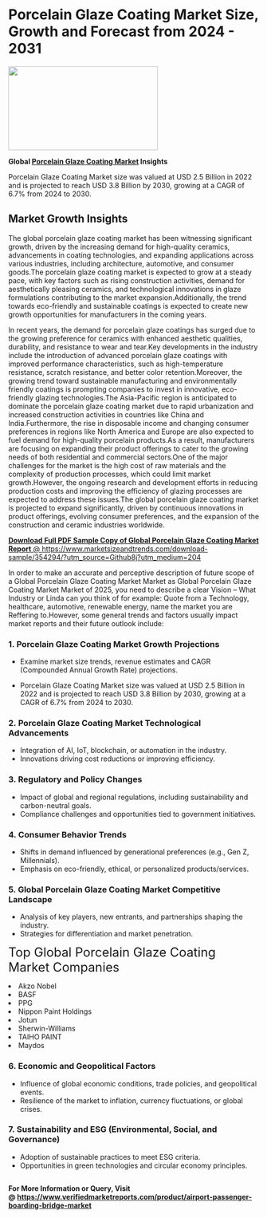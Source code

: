 <H1>Porcelain Glaze Coating Market Size, Growth and Forecast from 2024 - 2031</H1><img class="aligncenter size-medium wp-image-584254" src="https://thirdeyenews.in/wp-content/uploads/2024/09/Global-Market-Research-300x168.jpeg" alt="" width="300" height="168" /><p><strong>Global&nbsp;<a href="https://www.marketsizeandtrends.com/download-sample/354294/?utm_source=Github8j?utm_medium=204">Porcelain Glaze Coating Market</a> Insights</strong></p><p>Porcelain Glaze Coating Market size was valued at USD 2.5 Billion in 2022 and is projected to reach USD 3.8 Billion by 2030, growing at a CAGR of 6.7% from 2024 to 2030.</p><p><h2>Market Growth Insights</h2> <p>The global porcelain glaze coating market has been witnessing significant growth, driven by the increasing demand for high-quality ceramics, advancements in coating technologies, and expanding applications across various industries, including architecture, automotive, and consumer goods.The porcelain glaze coating market is expected to grow at a steady pace, with key factors such as rising construction activities, demand for aesthetically pleasing ceramics, and technological innovations in glaze formulations contributing to the market expansion.Additionally, the trend towards eco-friendly and sustainable coatings is expected to create new growth opportunities for manufacturers in the coming years.</p> <p><a href="#"></a></p> <p>In recent years, the demand for porcelain glaze coatings has surged due to the growing preference for ceramics with enhanced aesthetic qualities, durability, and resistance to wear and tear.Key developments in the industry include the introduction of advanced porcelain glaze coatings with improved performance characteristics, such as high-temperature resistance, scratch resistance, and better color retention.Moreover, the growing trend toward sustainable manufacturing and environmentally friendly coatings is prompting companies to invest in innovative, eco-friendly glazing technologies.The Asia-Pacific region is anticipated to dominate the porcelain glaze coating market due to rapid urbanization and increased construction activities in countries like China and India.Furthermore, the rise in disposable income and changing consumer preferences in regions like North America and Europe are also expected to fuel demand for high-quality porcelain products.As a result, manufacturers are focusing on expanding their product offerings to cater to the growing needs of both residential and commercial sectors.One of the major challenges for the market is the high cost of raw materials and the complexity of production processes, which could limit market growth.However, the ongoing research and development efforts in reducing production costs and improving the efficiency of glazing processes are expected to address these issues.The global porcelain glaze coating market is projected to expand significantly, driven by continuous innovations in product offerings, evolving consumer preferences, and the expansion of the construction and ceramic industries worldwide.</p> <p><a href="#"></p><p><span class=""><strong>Download Full PDF Sample Copy of Global Porcelain Glaze Coating Market Report</strong> @ <a href="https://www.marketsizeandtrends.com/download-sample/354294/?utm_source=Github8j?utm_medium=204" target="_blank">https://www.marketsizeandtrends.com/download-sample/354294/?utm_source=Github8j?utm_medium=204</a></span></p><p>In order to make an accurate and perceptive description of future scope of a Global&nbsp;Porcelain Glaze Coating Market Market as Global&nbsp;Porcelain Glaze Coating Market Market of 2025, you need to describe a clear Vision &ndash; What Industry or Linda can you think of for example: Quote from a Technology, healthcare, automotive, renewable energy, name the market you are Reffering to.However, some general trends and factors usually impact market reports and their future outlook include:</p><h3>1.&nbsp;<strong>Porcelain Glaze Coating Market Growth Projections</strong></h3><ul><li>Examine market size trends, revenue estimates and CAGR (Compounded Annual Growth Rate) projections.</li><li><p>Porcelain Glaze Coating Market size was valued at USD 2.5 Billion in 2022 and is projected to reach USD 3.8 Billion by 2030, growing at a CAGR of 6.7% from 2024 to 2030.</p></li></ul><h3>2.&nbsp;<strong>Porcelain Glaze Coating Market Technological Advancements</strong></h3><ul><li>Integration of AI, IoT, blockchain, or automation in the industry.</li><li>Innovations driving cost reductions or improving efficiency.</li></ul><h3>3.&nbsp;<strong>Regulatory and Policy Changes</strong></h3><ul><li>Impact of global and regional regulations, including sustainability and carbon-neutral goals.</li><li>Compliance challenges and opportunities tied to government initiatives.</li></ul><h3>4.&nbsp;<strong>Consumer Behavior Trends</strong></h3><ul><li>Shifts in demand influenced by generational preferences (e.g., Gen Z, Millennials).</li><li>Emphasis on eco-friendly, ethical, or personalized products/services.</li></ul><h3>5.&nbsp;<strong>Global Porcelain Glaze Coating Market Competitive Landscape</strong></h3><ul><li>Analysis of key players, new entrants, and partnerships shaping the industry.</li><li>Strategies for differentiation and market penetration.</li></ul><p data-pm-slice="1 1 []"><span style="color: inherit; font-family: inherit; font-size: 25px;">Top Global Porcelain Glaze Coating Market Companies</span></p><div class="" data-test-id=""><p><li>Akzo Nobel</li><li> BASF</li><li> PPG</li><li> Nippon Paint Holdings</li><li> Jotun</li><li> Sherwin-Williams</li><li> TAIHO PAINT</li><li> Maydos</li></p></div><h3>6.&nbsp;<strong>Economic and Geopolitical Factors</strong></h3><ul><li>Influence of global economic conditions, trade policies, and geopolitical events.</li><li>Resilience of the market to inflation, currency fluctuations, or global crises.</li></ul><h3>7.&nbsp;<strong>Sustainability and ESG (Environmental, Social, and Governance)</strong></h3><ul><li>Adoption of sustainable practices to meet ESG criteria.</li><li>Opportunities in green technologies and circular economy principles.</li></ul><h2><strong style="font-size: 14px;">For More Information or Query, Visit @&nbsp;</strong><a style="background-color: #ffffff; font-size: 14px;" href="https://www.marketsizeandtrends.com/report/porcelain-glaze-coating-market/" target="_blank">https://www.verifiedmarketreports.com/product/airport-passenger-boarding-bridge-market</a></h2>